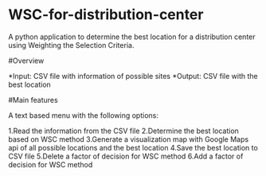 # WSC-for-distribution-center
A python application to determine the best location for a distribution center using Weighting the Selection Criteria.

#Overview

*Input: CSV file with information of possible sites
*Output: CSV file with the best location

#Main features

A text based menu with the following options:

1.Read the information from the CSV file
2.Determine the best location based on WSC method
3.Generate a visualization map with Google Maps api of all possible locations and the best location
4.Save the best location to CSV file
5.Delete a factor of decision for WSC method
6.Add a factor of decision for WSC method

